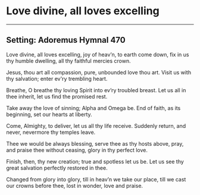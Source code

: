# Love divine, all loves excelling

***

## Setting: Adoremus Hymnal 470

Love divine, all loves excelling,
joy of heav’n, to earth come down,
fix in us thy humble dwelling,
all thy faithful mercies crown.

Jesus, thou art all compassion,
pure, unbounded love thou art.
Visit us with thy salvation;
enter ev'ry trembling heart.

Breathe, O breathe thy loving Spirit
into ev’ry troubled breast.
Let us all in thee inherit,
let us find the promised rest.

Take away the love of sinning;
Alpha and Omega be.
End of faith, as its beginning,
set our hearts at liberty.

Come, Almighty, to deliver,
let us all thy life receive.
Suddenly return, and never,
nevermore thy temples leave.

Thee we would be always blessing,
serve thee as thy hosts above,
pray, and praise thee without ceasing,
glory in thy perfect love.

Finish, then, thy new creation;
true and spotless let us be.
Let us see thy great salvation
perfectly restored in thee.

Changed from glory into glory,
till in heav’n we take our place,
till we cast our crowns before thee,
lost in wonder, love and praise.